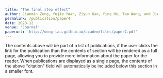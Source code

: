 ```yaml
---
title: "The final step effect"
author: Jianmin Zeng, Yujie Yuan, Ziyun Gao, Ying He, Tao Wang, and Jie Xu
permalink: /publication/paper4
date: 2023-12
venue: 'Journal'
paperurl: 'http://wang-tau.github.io/academ/files/paper2.pdf'
---
```


The contents above will be part of a list of publications, if the user clicks the link for the publication than the contents of section will be rendered as a full page, allowing you to provide more information about the paper for the reader. When publications are displayed as a single page, the contents of the above "citation" field will automatically be included below this section in a smaller font.
